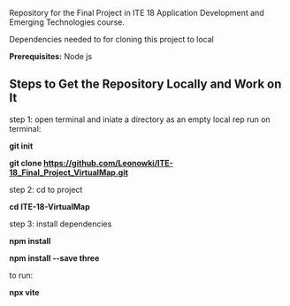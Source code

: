Repository for the Final Project in ITE 18 Application Development and Emerging Technologies course.


Dependencies needed to for cloning this project to local  

**Prerequisites:**
Node js

## Steps to Get the Repository Locally and Work on It

step 1: open terminal and iniate a directory as an empty local rep
run on terminal:

**git init**

**git clone https://github.com/Leonowki/ITE-18_Final_Project_VirtualMap.git**

step 2: cd to project

**cd ITE-18-VirtualMap**

step 3: install dependencies

**npm install**

**npm install --save three**

to run:

**npx vite**


